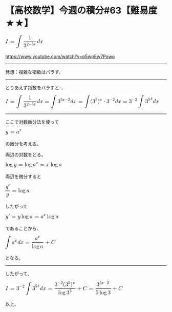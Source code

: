 # 【高校数学】今週の積分#63【難易度★★】

<!--
![](https://latex.codecogs.com/gif.latex?I%3D%5Cint%5Cfrac%7B1%7D%7B3%5E%7B2-5x%7D%7Ddx)
-->
![](0.gif)

https://www.youtube.com/watch?v=p5wpEw7Powo

----

発想：複雑な指数はバラす。

----

とりあえず指数をバラすと…

<!--
![](https://latex.codecogs.com/gif.latex?I%3D%5Cint%5Cfrac%7B1%7D%7B3%5E%7B2-5x%7D%7Ddx%3D%5Cint3%5E%7B5x-2%7Ddx%3D%5Cint%283%5E5%29%5Ex%5Ccdot%203%5E%7B-2%7Ddx%3D3%5E%7B-2%7D%5Cint%7B3%5E5%7D%5Exdx)
-->
![](1.gif)


----

ここで対数微分法を使って 

<!--
![](https://latex.codecogs.com/gif.latex?y%3Da%5Ex)
-->
![](2.gif)

 の微分を考える。

両辺の対数をとる。

<!--
![](https://latex.codecogs.com/gif.latex?%5Clog%7By%7D%3D%5Clog%7Ba%5Ex%7D%3Dx%5Clog%7Ba%7D)
-->
![](3.gif)

両辺を微分すると

<!--
![](https://latex.codecogs.com/gif.latex?%5Cfrac%7By%27%7D%7By%7D%3D%5Clog%7Ba%7D)
-->
![](4.gif)

したがって

<!--
![](https://latex.codecogs.com/gif.latex?y%27%3Dy%5Clog%7Ba%7D%3Da%5Ex%5Clog%7Ba%7D)
-->
![](5.gif)

であることから、

<!--
![](https://latex.codecogs.com/gif.latex?%5Cint%7Ba%5Ex%7Ddx%3D%5Cfrac%7Ba%5Ex%7D%7B%5Clog%7Ba%7D%7D&plus;C)
-->
![](6.gif)

となる。

----

したがって、

<!--
![](https://latex.codecogs.com/gif.latex?I%3D3%5E%7B-2%7D%5Cint%7B3%5E5%7D%5Exdx%3D%5Cfrac%7B3%5E%7B-2%7D%283%5E5%29%5Ex%7D%7B%5Clog%7B3%5E5%7D%7D&plus;C%3D%5Cfrac%7B3%5E%7B5x-2%7D%7D%7B5%5Clog%7B3%7D%7D&plus;C)
-->
![](7.gif)

以上。
